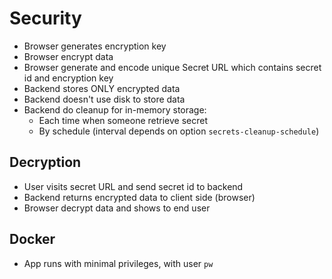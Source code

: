 # Security

- Browser generates encryption key 
- Browser encrypt data
- Browser generate and encode unique Secret URL which contains secret id and encryption key
- Backend stores ONLY encrypted data
- Backend doesn't use disk to store data
- Backend do cleanup for in-memory storage:
  - Each time when someone retrieve secret
  - By schedule (interval depends on option `secrets-cleanup-schedule`)

## Decryption

- User visits secret URL and send secret id to backend
- Backend returns encrypted data to client side (browser)
- Browser decrypt data and shows to end user

## Docker

- App runs with minimal privileges, with user `pw`

